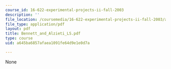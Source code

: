 ```yaml
---
course_id: 16-622-experimental-projects-ii-fall-2003
description: ''
file_location: /coursemedia/16-622-experimental-projects-ii-fall-2003/a645ba6857afaea1091fe64d9e1e0d7a_Bennett_and_Alzieti_LS.pdf
file_type: application/pdf
layout: pdf
title: Bennett_and_Alzieti_LS.pdf
type: course
uid: a645ba6857afaea1091fe64d9e1e0d7a

---
```

None